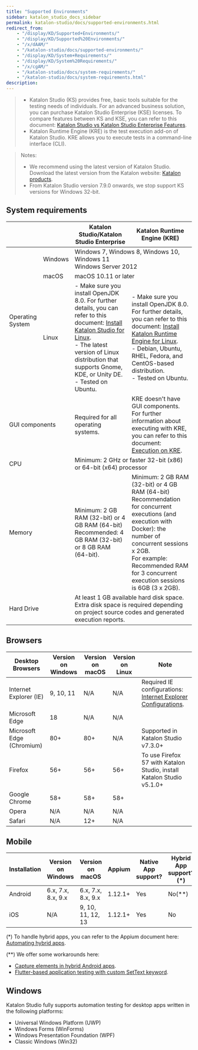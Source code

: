 ```yaml
---
title: "Supported Environments"
sidebar: katalon_studio_docs_sidebar
permalink: katalon-studio/docs/supported-environments.html
redirect_from:
    - "/display/KD/Supported+Environments/"
    - "/display/KD/Supported%20Environments/"
    - "/x/dAAM/"
    - "/katalon-studio/docs/supported-environments/"
    - "/display/KD/System+Requirements/"
    - "/display/KD/System%20Requirements/"
    - "/x/cgAM/"
    - "/katalon-studio/docs/system-requirements/"
    - "/katalon-studio/docs/system-requirements.html"
description:
---
```



> * Katalon Studio (KS) provides free, basic tools suitable for the testing needs of individuals. For an advanced business solution, you can purchase Katalon Studio Enterprise (KSE) licenses. To compare features between KS and KSE, you can refer to this document: [Katalon Studio vs Katalon Studio Enterprise Features](https://docs.katalon.com/katalon-studio/docs/katalon-studio-vs-katalon-studio-enterprise.html). 
> * Katalon Runtime Engine (KRE) is the test execution add-on of Katalon Studio. KRE allows you to execute tests in a command-line interface (CLI).

> Notes:
> * We recommend using the latest version of Katalon Studio. Download the latest version from the Katalon website: [Katalon products](https://www.katalon.com/download/).
> * From Katalon Studio version 7.9.0 onwards, we stop support KS versions for Windows 32-bit.

## System requirements

<table>
<thead>
  <tr>
    <th> </th>
    <th></th>
    <th>Katalon Studio/Katalon Studio Enterprise</th>
    <th>Katalon Runtime Engine (KRE)</th>
  </tr>
</thead>
<tbody>
  <tr>
    <td rowspan="3">Operating System</td>
    <td>Windows</td>
    <td colspan="2">Windows 7, Windows 8, Windows 10, Windows 11<br>Windows Server 2012</td>
  </tr>
  <tr>
    <td>macOS</td>
    <td colspan="2">macOS 10.11 or later</td>
  </tr>
  <tr>
    <td>Linux</td>
    <td>- Make sure you install OpenJDK 8.0. For further details, you can refer to this document: <a href="https://docs.katalon.com/katalon-studio/docs/katalon-studio-gui-beta-for-linux.html#install-katalon-studio-for-linux" target="_blank" rel="noopener noreferrer">Install Katalon Studio for Linux</a>.<br>- The latest version of Linux distribution that supports Gnome, KDE, or Unity DE. <br>- Tested on Ubuntu.<br></td>
    <td>- Make sure you install OpenJDK 8.0.<br>For further details, you can refer to this document: <a href="https://docs.katalon.com/katalon-studio/docs/katalon-studio-gui-beta-for-linux.html#install-katalon-studio-for-linux" target="_blank" rel="noopener noreferrer">Install Katalon Runtime Engine for Linux</a>.<br>- Debian, Ubuntu, RHEL, Fedora, and CentOS-based distribution. <br>- Tested on Ubuntu.<br></td>
  </tr>
  <tr>
    <td colspan="2">GUI components</td>
    <td>Required for all operating systems.</td>
    <td>KRE doesn't have GUI components. For further information about executing with KRE, you can refer to this document: <a href="https://docs.katalon.com/katalon-studio/docs/console-mode-execution.html#command-builder" target="_blank" rel="noopener noreferrer">Execution on KRE</a>.</td>
  </tr>
  <tr>
    <td colspan="2">CPU</td>
    <td colspan="2">Minimum: 2 GHz or faster 32-bit (x86) or 64-bit (x64) processor</td>
  </tr>
  <tr>
    <td colspan="2">Memory</td>
    <td>Minimum: 2 GB RAM (32-bit) or 4 GB RAM (64-bit)<br>Recommended: 4 GB RAM (32-bit) or 8 GB RAM (64-bit).</td>
    <td>Minimum: 2 GB RAM (32-bit) or 4 GB RAM (64-bit)<br>Recommendation for concurrent executions (and execution with Docker): the number of concurrent sessions x 2GB.<br>For example: Recommended RAM for 3 concurrent execution sessions is 6GB (3 x 2GB).</td>
  </tr>
  <tr>
    <td colspan="2">Hard Drive</td>
    <td colspan="2">At least 1 GB available hard disk space. Extra disk space is required depending on project source codes and generated execution reports.</td>
  </tr>
</tbody>
</table>

## Browsers

<table>
<thead>
  <tr>
    <th>Desktop Browsers</th>
    <th>Version on Windows</th>
    <th>Version on macOS</th>
    <th>Version on Linux</th>
    <th>Note</th>
  </tr>
</thead>
<tbody>
  <tr>
    <td>Internet Explorer (IE)</td>
    <td>9, 10, 11</td>
    <td>N/A</td>
    <td>N/A</td>
    <td>Required IE configurations: <a href="https://docs.katalon.com/katalon-studio/docs/internet-explorer-configurations.html" target="_blank" rel="noopener noreferrer">Internet Explorer Configurations</a>.</td>
  </tr>
  <tr>
    <td>Microsoft Edge</td>
    <td>18</td>
    <td>N/A</td>
    <td>N/A</td>
    <td></td>
  </tr>
  <tr>
    <td>Microsoft Edge (Chromium)</td>
    <td>80+</td>
    <td>80+</td>
    <td>N/A</td>
    <td>Supported in Katalon Studio v7.3.0+</td>
  </tr>
  <tr>
    <td>Firefox</td>
    <td>56+</td>
    <td>56+</td>
    <td>56+</td>
    <td>To use Firefox 57 with Katalon Studio, install Katalon Studio v5.1.0+</td>
  </tr>
  <tr>
    <td>Google Chrome</td>
    <td>58+</td>
    <td>58+</td>
    <td>58+</td>
    <td></td>
  </tr>
  <tr>
    <td>Opera</td>
    <td>N/A</td>
    <td>N/A</td>
    <td>N/A</td>
    <td></td>
  </tr>
  <tr>
    <td>Safari</td>
    <td>N/A</td>
    <td>12+</td>
    <td>N/A</td>
    <td></td>
  </tr>
</tbody>
</table>

## Mobile

<table>
<thead>
  <tr>
    <th>Installation</th>
    <th>Version on Windows</th>
    <th>Version on macOS</th>
    <th>Appium</th>
    <th>Native App support?</th>
    <th>Hybrid App support?(*)</th>
    <th>Mobile Browser support</th>
    <th>Xcode</th>
  </tr>
</thead>
<tbody>
  <tr>
    <td>Android</td>
    <td>6.x, 7.x, 8.x, 9.x</td>
    <td>6.x, 7.x, 8.x, 9.x</td>
    <td>1.12.1+</td>
    <td>Yes</td>
    <td>No(**)</td>
    <td>Yes</td>
    <td>N/A</td>
  </tr>
  <tr>
    <td>iOS</td>
    <td>N/A</td>
    <td>9, 10, 11, 12, 13</td>
    <td>1.12.1+</td>
    <td>Yes</td>
    <td>No</td>
    <td>Yes</td>
    <td>v9.4.1+</td>
  </tr>
</tbody>
</table>

(*) To handle hybrid apps, you can refer to the Appium document here: [Automating hybrid apps](http://appium.io/docs/en/writing-running-appium/web/hybrid/#automating-hybrid-apps).

(**) We offer some workarounds here: 
- [Capture elements in hybrid Android apps](https://docs.katalon.com/katalon-studio/docs/capture-elements-in-hybrid-android-apps.html).
- [Flutter-based application testing with custom SetText keyword](https://docs.katalon.com/katalon-studio/docs/flutter-based-application-testing.html).

## Windows

Katalon Studio fully supports automation testing for desktop apps written in the following platforms: 

- Universal Windows Platform (UWP)
- Windows Forms (WinForms)
- Windows Presentation Foundation (WPF)
- Classic Windows (Win32)
